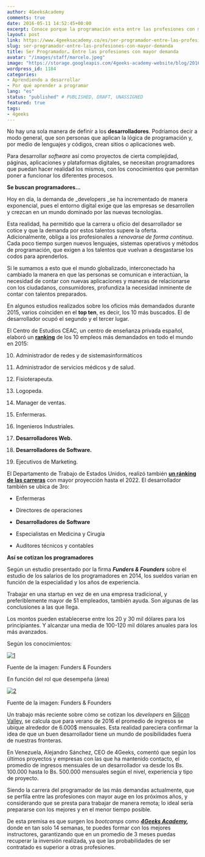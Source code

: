 ```yaml
---
author: 4GeeksAcademy
comments: true
date: 2016-05-11 14:52:45+00:00
excerpt: Conoce porque la programación esta entre las profesiones con mayor demanda
layout: post
link: https://www.4geeksacademy.co/es/ser-programador-entre-las-profesiones-con-mayor-demanda/
slug: ser-programador-entre-las-profesiones-con-mayor-demanda
title: Ser Programador… Entre las profesiones con mayor demanda
avatar: "/images/staff/marcelo.jpeg"
image: "https://storage.googleapis.com/4geeks-academy-website/blog/2016/05/1-1.jpg"
wordpress_id: 1184
categories:
- Aprendiendo a desarrollar
- Por qué aprender a programar
lang: "es"
status: "published" # PUBLISHED, DRAFT, UNASSIGNED
featured: true
tags:
- 4geeks
---
```


No hay una sola manera de definir a los **desarrolladores**. Podríamos decir a modo general, que son personas que aplican la lógica de programación y, por medio de lenguajes y códigos, crean sitios o aplicaciones web.

Para desarrollar _software_ así como proyectos de cierta complejidad, páginas, aplicaciones y plataformas digitales, se necesitan programadores que puedan hacer realidad los mismos, con los conocimientos que permitan poner a funcionar los diferentes procesos.

**Se buscan programadores…**

Hoy en día, la demanda de _developers _se ha incrementado de manera exponencial, pues el entorno digital exige que las empresas se desarrollen y crezcan en un mundo dominado por las nuevas tecnologías.

Esta realidad, ha permitido que la carrera u oficio del desarrollador se cotice y que la demanda por estos talentos supere la oferta. Adicionalmente, obliga a los profesionales a _renovarse de forma continua_. Cada poco tiempo surgen nuevos lenguajes, sistemas operativos y métodos de programación, que exigen a los talentos que vuelvan a desgastarse los codos para aprenderlos.

Si le sumamos a esto que el mundo globalizado, interconectado ha cambiado la manera en que las personas se comunican e interactúan, la necesidad de contar con nuevas aplicaciones y maneras de relacionarse con los ciudadanos, consumidores, profundiza la necesidad inminente de contar con talentos preparados.

En algunos estudios realizados sobre los oficios más demandados durante 2015, varios coinciden en el **top ten**, es decir, los 10 más buscados. El de desarrollador ocupó el segundo y el tercer lugar.

El Centro de Estudios CEAC, un centro de enseñanza privada español, elaboró un [**ranking**](http://infobae.com/ranking-a5860) de los 10 empleos más demandados en todo el mundo en 2015:



 	
  10. Administrador de redes y de sistemasinformáticos

 	
  11. Administrador de servicios médicos y de salud.

 	
  12. Fisioterapeuta.

 	
  13. Logopeda.

 	
  14. Manager de ventas.

 	
  15. Enfermeras.

 	
  16. Ingenieros Industriales.

 	
  17. **Desarrolladores Web.**

 	
  18. **Desarrolladores de Software.**

 	
  19. Ejecutivos de Marketing.


El Departamento de Trabajo de Estados Unidos, realizó también [**un ránking de las carreras**](http://noticias.universia.es/practicas-empleo/noticia/2014/02/12/1081179/20-carreras-mayor-futuro-laboral.html) con mayor proyección hasta el 2022. El desarrollador también se ubica de 3ro:



 	
  * Enfermeras

 	
  * Directores de operaciones

 	
  * **Desarrolladores de Software**

 	
  * Especialistas en Medicina y Cirugía

 	
  * Auditores técnicos y contables


**Así se cotizan los programadores**

Según un estudio presentado por la firma **_Funders & Founders_** sobre el estudio de los salarios de los programadores en 2014, los sueldos varían en función de la especialidad y los años de experiencia.

Trabajar en una startup en vez de en una empresa tradicional, y preferiblemente mayor de 51 empleados, también ayuda. Son algunas de las conclusiones a las que llega.

Los montos pueden establecerse entre los 20 y 30 mil dólares para los principiantes. Y alcanzar una media de 100-120 mil dólares anuales para los más avanzados.

Según los conocimientos:

[![1](https://storage.googleapis.com/4geeks-academy-website/blog/2016/05/1-1.jpg)](https://storage.googleapis.com/4geeks-academy-website/blog/2016/05/1-1.jpg)


Fuente de la imagen: Funders & Founders


En función del rol que desempeña (área)

[![2](https://storage.googleapis.com/4geeks-academy-website/blog/2016/05/2-1.jpg)](https://storage.googleapis.com/4geeks-academy-website/blog/2016/05/2-1.jpg)


Fuente de la imagen: Funders & Founders


Un trabajo más reciente sobre cómo se cotizan los _developers_ en [Silicon Valley](http://www.bloomberg.com/news/articles/2016-04-27/do-you-earn-less-than-a-silicon-valley-intern), se calcula que para verano de 2016 el promedio de ingresos se ubique alrededor de 6.000$ mensuales. Esta realidad pareciera confirmar la idea de que un buen desarrollador tiene un mundo de posibilidades fuera de nuestras fronteras.

En Venezuela, Alejandro Sánchez, CEO de 4Geeks, comentó que según los últimos proyectos y empresas con las que ha mantenido contacto, el promedio de ingresos mensuales de un desarrollador va desde los Bs. 100.000 hasta lo Bs. 500.000 mensuales según el nivel, experiencia y tipo de proyecto.

Siendo la carrera del programador de las más demandas actualmente, que se perfila entre las profesiones con mayor auge en los próximos años, y considerando que se presta para trabajar de manera remota; lo ideal sería prepararse con los mejores y en el menor tiempo posible.

De esta premisa es que surgen los _bootcamps_ como [**_4Geeks Academy_**](breathco.de)**_,_** donde en tan solo 14 semanas, te puedes formar con los mejores instructores, garantizando que en un promedio de 3 meses puedas recuperar la inversión realizada, ya que las probabilidades de ser contratado es superior a otras profesiones.






